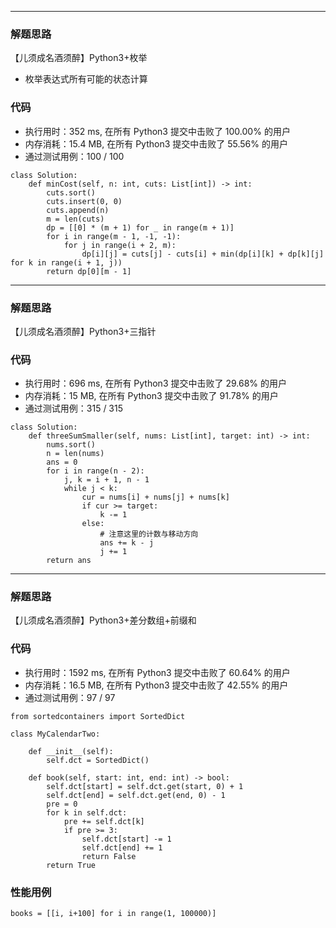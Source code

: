 ***
### 解题思路
【儿须成名酒须醉】Python3+枚举
- 枚举表达式所有可能的状态计算

### 代码
- 执行用时：352 ms, 在所有 Python3 提交中击败了 100.00% 的用户
- 内存消耗：15.4 MB, 在所有 Python3 提交中击败了 55.56% 的用户
- 通过测试用例：100 / 100

```python3
class Solution:
    def minCost(self, n: int, cuts: List[int]) -> int:
        cuts.sort()
        cuts.insert(0, 0)
        cuts.append(n)
        m = len(cuts)
        dp = [[0] * (m + 1) for _ in range(m + 1)]
        for i in range(m - 1, -1, -1):
            for j in range(i + 2, m):
                dp[i][j] = cuts[j] - cuts[i] + min(dp[i][k] + dp[k][j] for k in range(i + 1, j))
        return dp[0][m - 1]
```

***
### 解题思路
【儿须成名酒须醉】Python3+三指针

### 代码
- 执行用时：696 ms, 在所有 Python3 提交中击败了 29.68% 的用户
- 内存消耗：15 MB, 在所有 Python3 提交中击败了 91.78% 的用户
- 通过测试用例：315 / 315


```python3
class Solution:
    def threeSumSmaller(self, nums: List[int], target: int) -> int:
        nums.sort()
        n = len(nums)
        ans = 0
        for i in range(n - 2):
            j, k = i + 1, n - 1
            while j < k:
                cur = nums[i] + nums[j] + nums[k]
                if cur >= target:
                    k -= 1
                else:
                    # 注意这里的计数与移动方向
                    ans += k - j
                    j += 1
        return ans
```

***
### 解题思路
【儿须成名酒须醉】Python3+差分数组+前缀和

### 代码
- 执行用时：1592 ms, 在所有 Python3 提交中击败了 60.64% 的用户
- 内存消耗：16.5 MB, 在所有 Python3 提交中击败了 42.55% 的用户
- 通过测试用例：97 / 97

```python3
from sortedcontainers import SortedDict

class MyCalendarTwo:

    def __init__(self):
        self.dct = SortedDict()

    def book(self, start: int, end: int) -> bool:
        self.dct[start] = self.dct.get(start, 0) + 1
        self.dct[end] = self.dct.get(end, 0) - 1
        pre = 0
        for k in self.dct:
            pre += self.dct[k]
            if pre >= 3:
                self.dct[start] -= 1
                self.dct[end] += 1
                return False
        return True
```


### 性能用例
```python3
books = [[i, i+100] for i in range(1, 100000)]
```